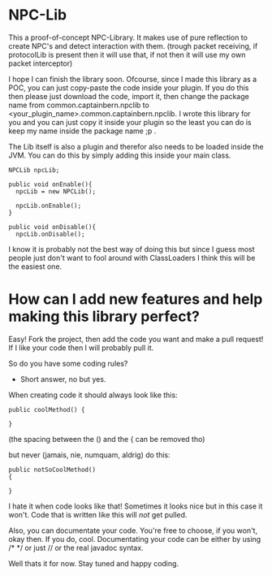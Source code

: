 NPC-Lib
=======

This a proof-of-concept NPC-Library. It makes use of pure reflection to create NPC's and detect 
interaction with them. (trough packet receiving, if protocolLib is present then it will use that,
if not then it will use my own packet interceptor)

I hope I can finish the library soon. Ofcourse, since I made this library as a POC, you can just
copy-paste the code inside your plugin. If you do this then please just download the code, import it,
then change the package name from common.captainbern.npclib to <your_plugin_name>.common.captainbern.npclib. 
I wrote this library for you and you can just copy it inside your plugin so the least you can do is keep my 
name inside the package name ;p .

The Lib itself is also a plugin and therefor also needs to be loaded inside the JVM. You can do this 
by simply adding this inside your main class.

```
NPCLib npcLib;

public void onEnable(){
  npcLib = new NPCLib();
  
  npcLib.onEnable();
}

public void onDisable(){
  npcLib.onDisable();
```

I know it is probably not the best way of doing this but since I guess most people just don't want
to fool around with ClassLoaders I think this will be the easiest one.

How can I add new features and help making this library perfect?
======

Easy! Fork the project, then add the code you want and make a pull request! If I like your code then
I will probably pull it.

So do you have some coding rules?
- Short answer, no but yes.

When creating code it should always look like this:

```
public coolMethod() {

}
```
(the spacing between the () and the { can be removed tho)

but never (jamais, nie, numquam, aldrig) do this:

```
public notSoCoolMethod()
{

}
```

I hate it when code looks like that! Sometimes it looks nice but in this case it won't.
Code that is written like this will *not* get pulled.

Also, you can documentate your code. You're free to choose, if you won't, okay then. If you do, cool.
Documentating your code can be either by using /* */ or just // or the real javadoc syntax.

Well thats it for now. Stay tuned and happy coding.
























